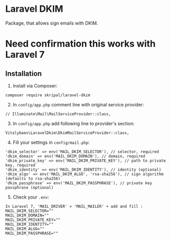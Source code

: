 # Laravel DKIM
Package, that allows sign emails with DKIM.

# Need confirmation this works with Laravel 7

## Installation
1. Install via Composer:
```
composer require skripal/laravel-dkim
```
2. In `config/app.php` comment line with original service provider:
```
// Illuminate\Mail\MailServiceProvider::class,
```
3. In `config/app.php` add following line to provider's section:
```
Vitalybaev\LaravelDkim\DkimMailServiceProvider::class,
```
4. Fill your settings in `config/mail.php`:
```
'dkim_selector' => env('MAIL_DKIM_SELECTOR'), // selector, required
'dkim_domain' => env('MAIL_DKIM_DOMAIN'), // domain, required
'dkim_private_key' => env('MAIL_DKIM_PRIVATE_KEY'), // path to private key, required
'dkim_identity' => env('MAIL_DKIM_IDENTITY'), // identity (optional)
'dkim_algo' => env('MAIL_DKIM_ALGO', 'rsa-sha256'), // sign algorithm (defaults to rsa-sha256)
'dkim_passphrase' => env('MAIL_DKIM_PASSPHRASE'), // private key passphrase (optional)
```
5. Check your `.env`:
```
In Laravel 7, 'MAIL_DRIVER' > 'MAIL_MAILER' + add and fill :
MAIL_DKIM_SELECTOR=""
MAIL_DKIM_DOMAIN=""
MAIL_DKIM_PRIVATE_KEY=""
MAIL_DKIM_IDENTITY=""
MAIL_DKIM_ALGO=""
MAIL_DKIM_PASSPHRASE=""
```
